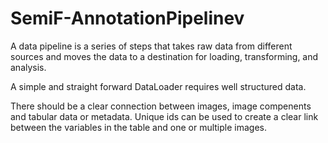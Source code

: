 # SemiF-AnnotationPipelinev

A data pipeline is a series of steps that takes raw data from different sources and moves the data to a destination for loading, transforming, and analysis.

A simple and straight forward DataLoader requires well structured data.

There should be a clear connection between images, image compenents and tabular data or metadata. Unique ids can be used to create a clear link between the variables in the table and one or multiple images.
